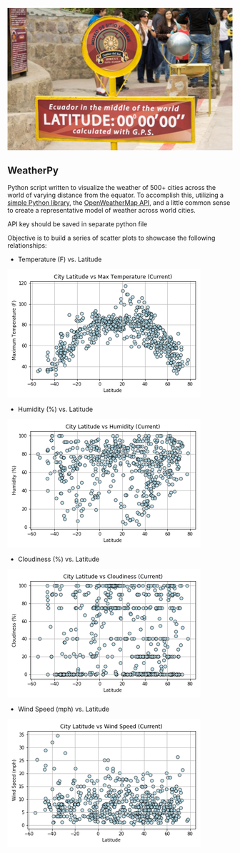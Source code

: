 ![Equator](Images/equatorsign.png)

## WeatherPy

Python script written to visualize the weather of 500+ cities across the world of varying distance from the equator. To accomplish this, utilizing a [simple Python library](https://pypi.python.org/pypi/citipy), the [OpenWeatherMap API](https://openweathermap.org/api), and a little common sense to create a representative model of weather across world cities.

API key should be saved in separate python file

Objective is to build a series of scatter plots to showcase the following relationships:

* Temperature (F) vs. Latitude

![latitude](Images/latvtemp.png)

* Humidity (%) vs. Latitude

![humidity](Images/latvhum.png)

* Cloudiness (%) vs. Latitude

![cloudiness](Images/latvcloud.png)

* Wind Speed (mph) vs. Latitude

![wind](Images/latvwind.png)
